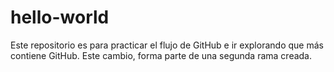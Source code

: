 # hello-world
Este repositorio es para practicar el flujo de GitHub
e ir explorando que más contiene GitHub. 
Este cambio, forma parte de una segunda rama creada. 
